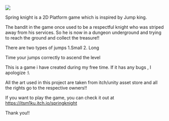  ![]([https://github.com/ItsM1KU/SpringKnight/blob/main/demoSpringKnight.gif])

Spring knight is a 2D Platform game which is inspired by Jump king.

The bandit in the game once used to be a respectful knight who was striped away from his services. So he is now in a dungeon underground and trying to reach the ground and collect the treasure!!

There are two types of jumps 1.Small 2. Long

Time your jumps correctly to ascend the level

This is a game i have created during my free time. If it has any bugs , I apologize :\

All the art used in this project are taken from itch/unity asset store and all the rights go to the respective owners!!

If you want to play the game, you can check it out at https://itsm1ku.itch.io/springknight


Thank you!!
